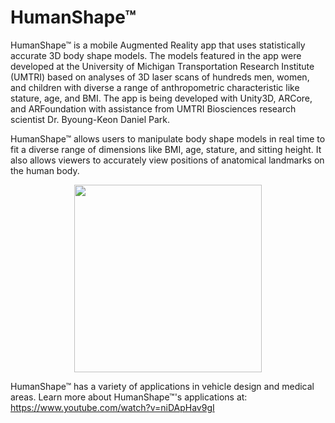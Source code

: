 # HumanShape™

HumanShape™ is a mobile Augmented Reality app that uses statistically accurate 3D body shape models. The models featured in the app were developed at the University of Michigan Transportation Research Institute (UMTRI) based on analyses of 3D laser scans of hundreds men, women, and children with diverse a range of anthropometric characteristic like stature, age, and BMI. The app is being developed with Unity3D, ARCore, and ARFoundation with assistance from UMTRI Biosciences research scientist Dr. Byoung-Keon Daniel Park. 

HumanShape™ allows users to manipulate body shape models in real time to fit a diverse range of dimensions like BMI, age, stature, and sitting height. It also allows viewers to accurately view positions of anatomical landmarks on the human body.

<p align="center">
 <img src="https://github.com/nithishakumar/HumanShape/blob/main/StandingFemaleMeshManip.gif" width="300">
</p>

HumanShape™ has a variety of applications in vehicle design and medical areas. Learn more about HumanShape™'s applications at: https://www.youtube.com/watch?v=niDApHav9gI
